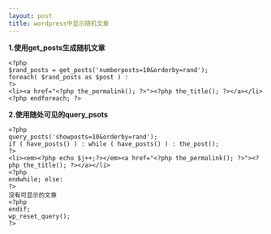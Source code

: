 ```yaml
---
layout: post
title: wordpress中显示随机文章
---
```


**1.使用get_posts生成随机文章**

    <?php
    $rand_posts = get_posts('numberposts=10&orderby=rand');
    foreach( $rand_posts as $post ) :
    ?>
    <li><a href="<?php the_permalink(); ?>"><?php the_title(); ?></a></li>
    <?php endforeach; ?>


**2.使用随处可见的query_psots**

    <?php
    query_posts('showposts=10&orderby=rand');
    if ( have_posts() ) : while ( have_posts() ) : the_post();
    ?>
    <li><em><?php echo $j++;?></em><a href="<?php the_permalink(); ?>"><?php the_title(); ?></a></li>
    <?php
    endwhile; else:
    ?>
    没有可显示的文章
    <?php
    endif;
    wp_reset_query();
    ?>

